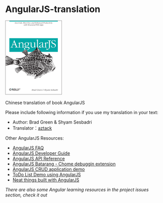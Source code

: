 AngularJS-translation
=====================
![AngularJS](cover.gif)

Chinese translation of book AngularJS

Please include following information if you use my translation in your text:

- Author: Brad Green &amp; Shyam Sesbadri
- Translator：[aztack](http://aztack.github.com/)

Other AngularJS Resources:
- [AngularJS FAQ](http://docs.angularjs.org/misc/faq)
- [AngularJS Developer Guide](http://docs.angularjs.org/guide/overview)
- [AngularJS API Reference](http://docs.angularjs.org/api)
- [AngularJS Batarang - Chome debuggin extension](https://chrome.google.com/webstore/detail/angularjs-batarang/ighdmehidhipcmcojjgiloacoafjmpfk?hl=en)
- [AngularJS CRUD application demo](https://github.com/angular-app/angular-app)
- [ToDo List Demo using AngularJS](http://todomvc.com/architecture-examples/angularjs)
- [Neat things built with AngularJS](http://builtwith.angularjs.org/)

*There are also some Angular learning resources in the project issues section, check it out*

